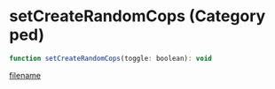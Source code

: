 # setCreateRandomCops (Category ped)

```js
function setCreateRandomCops(toggle: boolean): void
```

[filename](setCreateRandomCops_m.md ':include')